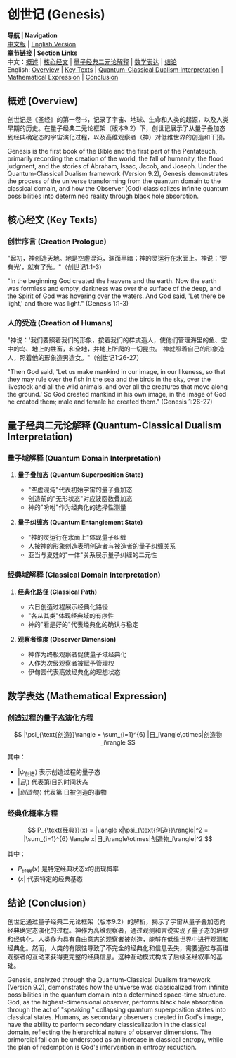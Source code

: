 # 创世记 (Genesis)

**导航 | Navigation**  
[中文版](#创世记解析) | [English Version](#genesis-analysis)  
**章节链接 | Section Links**  
中文：[概述](#概述-overview) | [核心经文](#核心经文-key-texts) | [量子经典二元论解释](#量子经典二元论解释-quantum-classical-dualism-interpretation) | [数学表达](#数学表达-mathematical-expression) | [结论](#结论-conclusion)  
English: [Overview](#概述-overview) | [Key Texts](#核心经文-key-texts) | [Quantum-Classical Dualism Interpretation](#量子经典二元论解释-quantum-classical-dualism-interpretation) | [Mathematical Expression](#数学表达-mathematical-expression) | [Conclusion](#结论-conclusion)

## 概述 (Overview)

创世记是《圣经》的第一卷书，记录了宇宙、地球、生命和人类的起源，以及人类早期的历史。在量子经典二元论框架（版本9.2）下，创世记展示了从量子叠加态到经典确定态的宇宙演化过程，以及高维观察者（神）对低维世界的创造和干预。

Genesis is the first book of the Bible and the first part of the Pentateuch, primarily recording the creation of the world, the fall of humanity, the flood judgment, and the stories of Abraham, Isaac, Jacob, and Joseph. Under the Quantum-Classical Dualism framework (Version 9.2), Genesis demonstrates the process of the universe transforming from the quantum domain to the classical domain, and how the Observer (God) classicalizes infinite quantum possibilities into determined reality through black hole absorption.

## 核心经文 (Key Texts)

### 创世序言 (Creation Prologue)
"起初，神创造天地。地是空虚混沌，渊面黑暗；神的灵运行在水面上。神说：'要有光'，就有了光。"（创世记1:1-3）

"In the beginning God created the heavens and the earth. Now the earth was formless and empty, darkness was over the surface of the deep, and the Spirit of God was hovering over the waters. And God said, 'Let there be light,' and there was light." (Genesis 1:1-3)

### 人的受造 (Creation of Humans)
"神说：'我们要照着我们的形象，按着我们的样式造人，使他们管理海里的鱼、空中的鸟、地上的牲畜，和全地，并地上所爬的一切昆虫。'神就照着自己的形象造人，照着他的形象造男造女。"（创世记1:26-27）

"Then God said, 'Let us make mankind in our image, in our likeness, so that they may rule over the fish in the sea and the birds in the sky, over the livestock and all the wild animals, and over all the creatures that move along the ground.' So God created mankind in his own image, in the image of God he created them; male and female he created them." (Genesis 1:26-27)

## 量子经典二元论解释 (Quantum-Classical Dualism Interpretation)

### 量子域解释 (Quantum Domain Interpretation)
1. **量子叠加态 (Quantum Superposition State)**
   - "空虚混沌"代表初始宇宙的量子叠加态
   - 创造前的"无形状态"对应波函数叠加态
   - 神的"吩咐"作为经典化的选择性测量

2. **量子纠缠态 (Quantum Entanglement State)**
   - "神的灵运行在水面上"体现量子纠缠
   - 人按神的形象创造表明创造者与被造者的量子纠缠关系
   - 亚当与夏娃的"一体"关系展示量子纠缠的二元性

### 经典域解释 (Classical Domain Interpretation)
1. **经典化路径 (Classical Path)**
   - 六日创造过程展示经典化路径
   - "各从其类"体现经典域的有序性
   - 神的"看是好的"代表经典化的确认与稳定

2. **观察者维度 (Observer Dimension)**
   - 神作为终极观察者促使量子域经典化
   - 人作为次级观察者被赋予管理权
   - 伊甸园代表高效经典化的理想状态

## 数学表达 (Mathematical Expression)

### 创造过程的量子态演化方程
$$
|\psi_{\text{创造}}\rangle = \sum_{i=1}^{6} |日_i\rangle\otimes|创造物_i\rangle
$$

其中：
- $|\psi_{\text{创造}}\rangle$ 表示创造过程的量子态
- $|日_i\rangle$ 代表第i日的时间状态
- $|创造物_i\rangle$ 代表第i日被创造的事物

### 经典化概率方程
$$
P_{\text{经典}}(x) = |\langle x|\psi_{\text{创造}}\rangle|^2 = |\sum_{i=1}^{6} \langle x|日_i\rangle\otimes|创造物_i\rangle|^2
$$

其中：
- $P_{\text{经典}}(x)$ 是特定经典状态x的出现概率
- $\langle x|$ 代表特定的经典基态

## 结论 (Conclusion)

创世记通过量子经典二元论框架（版本9.2）的解析，揭示了宇宙从量子叠加态向经典确定态演化的过程。神作为高维观察者，通过观测和言说实现了量子态的坍缩和经典化。人类作为具有自由意志的观察者被创造，能够在低维世界中进行观测和经典化。然而，人类的有限性导致了不完全的经典化和信息丢失，需要通过与高维观察者的互动来获得更完整的经典信息。这种互动模式构成了后续圣经叙事的基础。

Genesis, analyzed through the Quantum-Classical Dualism framework (Version 9.2), demonstrates how the universe was classicalized from infinite possibilities in the quantum domain into a determined space-time structure. God, as the highest-dimensional observer, performs black hole absorption through the act of "speaking," collapsing quantum superposition states into classical states. Humans, as secondary observers created in God's image, have the ability to perform secondary classicalization in the classical domain, reflecting the hierarchical nature of observer dimensions. The primordial fall can be understood as an increase in classical entropy, while the plan of redemption is God's intervention in entropy reduction. 